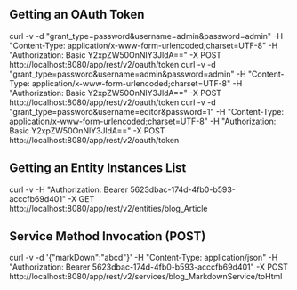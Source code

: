 ## Getting an OAuth Token
curl -v -d "grant_type=password&username=admin&password=admin" -H "Content-Type: application/x-www-form-urlencoded;charset=UTF-8" -H "Authorization: Basic Y2xpZW50OnNlY3JldA==" -X POST http://localhost:8080/app/rest/v2/oauth/token
curl -v -d "grant_type=password&username=admin&password=admin" -H "Content-Type: application/x-www-form-urlencoded;charset=UTF-8" -H "Authorization: Basic Y2xpZW50OnNlY3JldA==" -X POST http://localhost:8080/app/rest/v2/oauth/token
curl -v -d "grant_type=password&username=editor&password=1" -H "Content-Type: application/x-www-form-urlencoded;charset=UTF-8" -H "Authorization: Basic Y2xpZW50OnNlY3JldA==" -X POST http://localhost:8080/app/rest/v2/oauth/token

## Getting an Entity Instances List
curl -v -H "Authorization: Bearer 5623dbac-174d-4fb0-b593-acccfb69d401" -X GET http://localhost:8080/app/rest/v2/entities/blog_Article

## Service Method Invocation (POST)
curl -v -d '{"markDown":"abcd"}' -H "Content-Type: application/json" -H "Authorization: Bearer 5623dbac-174d-4fb0-b593-acccfb69d401" -X POST http://localhost:8080/app/rest/v2/services/blog_MarkdownService/toHtml
